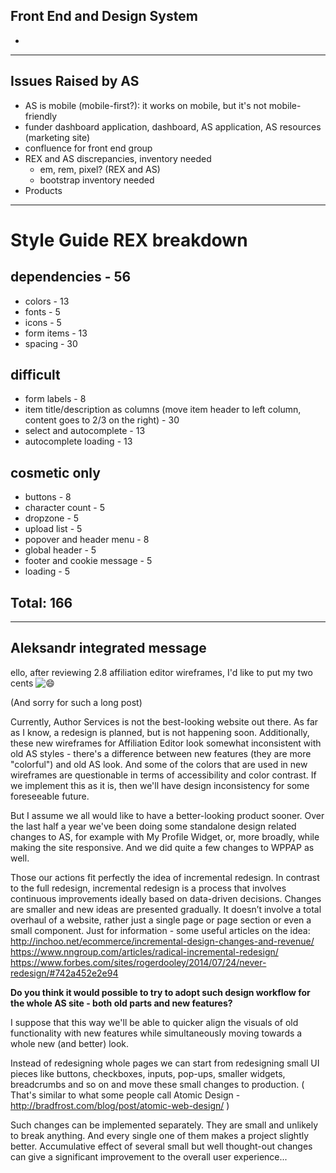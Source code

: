 ## Front End and Design System

- 

---

## Issues Raised by AS

- AS is mobile (mobile-first?): it works on mobile, but it's not mobile-friendly
- funder dashboard application, dashboard, AS application, AS resources (marketing site)
- confluence for front end group
- REX and AS discrepancies, inventory needed
  - em, rem, pixel? (REX and AS)
  - bootstrap inventory needed
- Products

---

# Style Guide REX breakdown

## dependencies - 56

- colors - 13
- fonts - 5
-  icons - 5
- form items - 13
-  spacing - 30

## difficult

- form labels - 8
- item title/description as columns (move item header to left column, content goes to 2/3 on the right) - 30
- select and autocomplete - 13
- autocomplete loading - 13

## cosmetic only

- buttons - 8
- character count - 5
- dropzone - 5
- upload list - 5
- popover and header menu - 8
- global header - 5
-  footer and cookie message - 5
- loading - 5

## Total: 166


---

## Aleksandr integrated message

ello, after reviewing 2.8 affiliation editor wireframes, I'd like to put my two cents ![😄](https://statics.teams.microsoft.com/evergreen-assets/funstuff/skype-emoticons-f/smile/default_20.png?v=4)

(And sorry for such a long post)

Currently, Author Services is not the best-looking website out there. As far as I know, a redesign is planned, but is not happening soon. Additionally, these new wireframes for Affiliation Editor look somewhat inconsistent with old AS styles - there's a difference between new features (they are more "colorful") and old AS look. And some of the colors that are used in new wireframes are questionable in terms of accessibility and color contrast. If we implement this as it is, then we'll have design inconsistency for some foreseeable future.

But I assume we all would like to have a better-looking product sooner. Over the last half a year we've been doing some standalone design related changes to AS, for example with My Profile Widget, or, more broadly, while making the site responsive. And we did quite a few changes to WPPAP as well.

Those our actions fit perfectly the idea of incremental redesign. In contrast to the full redesign, incremental redesign is a process that involves continuous improvements ideally based on data-driven decisions. Changes are smaller and new ideas are presented gradually.
 It doesn’t involve a total overhaul of a website, rather just a single page or page section or even a small component.
 Just for information - some useful articles on the idea:
   http://inchoo.net/ecommerce/incremental-design-changes-and-revenue/
   https://www.nngroup.com/articles/radical-incremental-redesign/
   https://www.forbes.com/sites/rogerdooley/2014/07/24/never-redesign/#742a452e2e94

**Do you think it would possible to try to adopt such design workflow for the whole AS site - both old parts and new features?**

I suppose that this way we'll be able to quicker align the visuals of old functionality with new features while simultaneously moving towards a whole new (and better) look.

Instead of redesigning whole pages we can start from redesigning small UI pieces like buttons, checkboxes, inputs, pop-ups, smaller widgets, breadcrumbs and so on and move these small changes to production.
 ( That's similar to what some people call Atomic Design - http://bradfrost.com/blog/post/atomic-web-design/ )

 Such changes can be implemented separately. They are small and unlikely to break anything. And every single one of them makes a project slightly better. Accumulative effect of several small but well thought-out changes can give a significant improvement to the overall user experience...